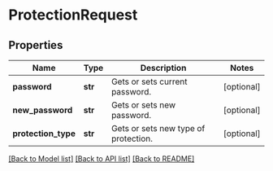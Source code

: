 # ProtectionRequest

## Properties
Name | Type | Description | Notes
------------ | ------------- | ------------- | -------------
**password** | **str** | Gets or sets current password. | [optional] 
**new_password** | **str** | Gets or sets new password. | [optional] 
**protection_type** | **str** | Gets or sets new type of protection. | [optional] 

[[Back to Model list]](../README.md#documentation-for-models) [[Back to API list]](../README.md#documentation-for-api-endpoints) [[Back to README]](../README.md)


